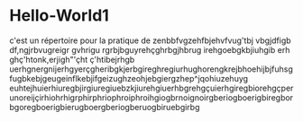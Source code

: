# Hello-World1
c'est un répertoire pour la pratique de
zenbbfvgzehfbjehvfvug'tbj vbgjdfigb df,ngjrbvugreigr gvhrigu rgrbjbguyrehçghrbgjhbrug irehgoebgkbjiuhgib erh ghç'htonk,erjigh"'çht    ç'htibejrhgb uerhgnergnijerhgyerçgheribgkjerbgireghregiurhughorengkrejbhoehijbjfuhsgfugbkebjgeugeinflkebjifgeizughzeohjebgiergzhep^jqohiuzehuyg euhtejhuierhiuregbjirgiuregiuebzkjiurehgiuerhbgrehgçuierhgiregbiorehgçperunoreijçirhiohrhigrphirphriophroiphroihgiogbrnoignoirgberiogboerigbiregborbgoregboerigbierugboergberiogberuogbiruebgirbg
